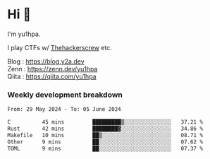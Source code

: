 # Hi 👋

I'm yu1hpa.

I play CTFs w/ [Thehackerscrew](https://www.thehackerscrew.team/) etc.

Blog : https://blog.y2a.dev  
Zenn : https://zenn.dev/yu1hpa  
Qiita : https://qiita.com/yu1hpa  

### Weekly development breakdown

<!--START_SECTION:waka-->

```txt
From: 29 May 2024 - To: 05 June 2024

C          45 mins         █████████▒░░░░░░░░░░░░░░░   37.21 %
Rust       42 mins         ████████▓░░░░░░░░░░░░░░░░   34.86 %
Makefile   10 mins         ██▒░░░░░░░░░░░░░░░░░░░░░░   08.71 %
Other      9 mins          ██░░░░░░░░░░░░░░░░░░░░░░░   07.62 %
TOML       9 mins          ██░░░░░░░░░░░░░░░░░░░░░░░   07.37 %
```

<!--END_SECTION:waka-->

